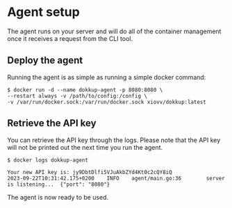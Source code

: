 # Agent setup
The agent runs on your server and will do all of the container management once it receives a request from the CLI tool.

## Deploy the agent

Running the agent is as simple as running a simple docker command:

```shell
$ docker run -d --name dokkup-agent -p 8080:8080 \ 
--restart always -v /path/to/config:/config \ 
-v /var/run/docker.sock:/var/run/docker.sock xiovv/dokkup:latest
```

## Retrieve the API key
You can retrieve the API key through the logs. Please note that the API key will not be printed out the next time you run the agent.

```shell
$ docker logs dokkup-agent
```
```shell
Your new API key is: jy9DbtDlfi5VJuAkbZYd4Kt0c2cQY8iQ
2023-09-22T10:31:42.175+0200    INFO    agent/main.go:36        server is listening...  {"port": "8080"}
```

The agent is now ready to be used.
